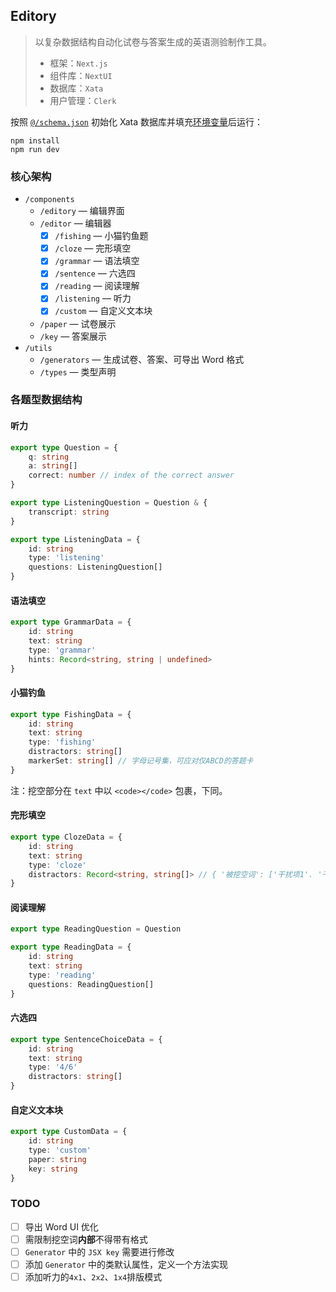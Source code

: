 ## Editory

> 以复杂数据结构自动化试卷与答案生成的英语测验制作工具。
> 
> - 框架：`Next.js`
> - 组件库：`NextUI`
> - 数据库：`Xata`
> - 用户管理：`Clerk`

按照 [`@/schema.json`](./schema.json) 初始化 Xata 数据库并填充[环境变量](./.env.example)后运行：

```
npm install
npm run dev
```

### 核心架构

- `/components`
  - `/editory` — 编辑界面
  - `/editor` — 编辑器
    - [x] `/fishing` — 小猫钓鱼题
    - [x] `/cloze` — 完形填空
    - [x] `/grammar` — 语法填空
    - [x] `/sentence` — 六选四
    - [x] `/reading` — 阅读理解
    - [x] `/listening` — 听力
    - [x] `/custom` — 自定义文本块 
  - `/paper` — 试卷展示
  - `/key` — 答案展示
- `/utils`
  - `/generators` — 生成试卷、答案、可导出 Word 格式
  - `/types` — 类型声明

### 各题型数据结构

#### 听力

```ts
export type Question = {
    q: string
    a: string[]
    correct: number // index of the correct answer
}

export type ListeningQuestion = Question & {
    transcript: string
}

export type ListeningData = {
    id: string
    type: 'listening'
    questions: ListeningQuestion[]
}
```

#### 语法填空

```ts
export type GrammarData = {
    id: string
    text: string
    type: 'grammar'
    hints: Record<string, string | undefined>
}
```

#### 小猫钓鱼

```ts
export type FishingData = {
    id: string
    text: string
    type: 'fishing'
    distractors: string[]
    markerSet: string[] // 字母记号集，可应对仅ABCD的答题卡
}
```

注：挖空部分在 `text` 中以 `<code></code>` 包裹，下同。

#### 完形填空

```ts
export type ClozeData = {
    id: string
    text: string
    type: 'cloze'
    distractors: Record<string, string[]> // { '被挖空词': ['干扰项1'. '干扰项2', '干扰项3'] }
}
```

#### 阅读理解

```ts
export type ReadingQuestion = Question

export type ReadingData = {
    id: string
    text: string
    type: 'reading'
    questions: ReadingQuestion[]
}
```

#### 六选四

```ts
export type SentenceChoiceData = {
    id: string
    text: string
    type: '4/6'
    distractors: string[]
}
```

#### 自定义文本块

```ts
export type CustomData = {
    id: string
    type: 'custom'
    paper: string
    key: string
}
```

### TODO

- [ ] 导出 Word UI 优化
- [ ] 需限制挖空词**内部**不得带有格式
- [ ] `Generator` 中的 `JSX key` 需要进行修改
- [ ] 添加 `Generator` 中的类默认属性，定义一个方法实现
- [ ] 添加听力的`4x1`、`2x2`、`1x4`排版模式
